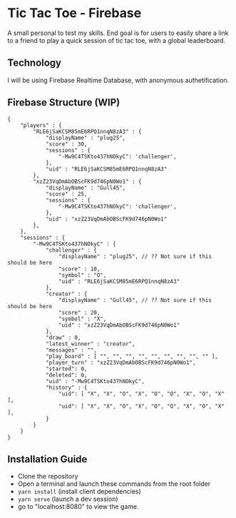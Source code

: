 # Tic Tac Toe - Firebase
A small personal to test my skills. End goal is for users to easily 
share a link to a friend to play a quick session of tic tac toe, with 
a global leaderboard.

## Technology
I will be using Firebase Realtime Database, with anonymous authetification.

## Firebase Structure (WIP)
```
{
    "players" : {
        "RLE6jSaKCSM85mE6RPQ1nnqN8zA3" : {
            "displayName" : "plug25",
            "score" : 30,
            "sessions" : {
                "-Mw9C4TSKto437hNOkyC": 'challenger',
            },
            "uid" : "RLE6jSaKCSM85mE6RPQ1nnqN8zA3"
        },
        "xzZ23VqDmAbOBScFK9d746pN0Wo1" : {
            "displayName" : "Gull45",
            "score" : 25,
            "sessions" : {
                "-Mw9C4TSKto437hNOkyC": 'challenger',
            },
            "uid" : "xzZ23VqDmAbOBScFK9d746pN0Wo1"
        },
    },
    "sessions" : {
        "-Mw9C4TSKto437hNOkyC" : {
            "challenger" : {
                "displayName" : "plug25", // ?? Not sure if this should be here
                "score" : 10,
                "symbol" : "O",
                "uid" : "RLE6jSaKCSM85mE6RPQ1nnqN8zA3"
            },
            "creator" : {
                "displayName" : "Gull45", // ?? Not sure if this should be here
                "score" : 20,
                "symbol" : "X",
                "uid" : "xzZ23VqDmAbOBScFK9d746pN0Wo1"
            },
            "draw" : 0,
            "latest_winner" : "creator",
            "messages" : "",
            "play_board" : [ "", "", "", "", "", "", "", "", "" ],
            "player_turn" : "xzZ23VqDmAbOBScFK9d746pN0Wo1",
            "started": 0,
            "deleted": 0,
            "uid" : "-Mw9C4TSKto437hNOkyC",
            "history" : {
                "uid": [ "X", "X", "O", "X", "O", "O", "X", "O", "X" ],
                "uid": [ "X", "X", "O", "X", "O", "O", "X", "O", "X" ],
            }
        }
    }
}
```

## Installation Guide
- Clone the repository
- Open a terminal and launch these commands from the root folder
- ```yarn install``` (install client dependencies)
- ```yarn serve``` (launch a dev session)
- go to "localhost:8080" to view the game.